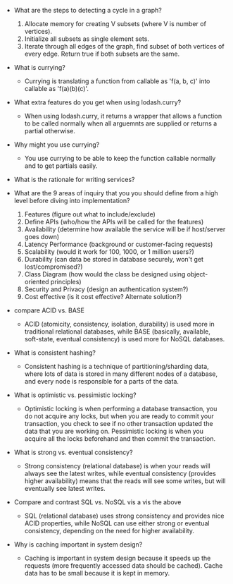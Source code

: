 - What are the steps to detecting a cycle in a graph?
  1. Allocate memory for creating V subsets (where V is number of vertices).
  2. Initialize all subsets as single element sets.
  3. Iterate through all edges of the graph, find subset of both vertices of every edge. Return true if both subsets are the same.


- What is currying?
  - Currying is translating a function from callable as 'f(a, b, c)' into callable as 'f(a)(b)(c)'.


- What extra features do you get when using lodash.curry?
  - When using lodash.curry, it returns a wrapper that allows a function to be called normally when all arguemnts are supplied or returns a partial otherwise.


- Why might you use currying?
  - You use currying to be able to keep the function callable normally and to get partials easily.


- What is the rationale for writing services?


- What are the 9 areas of inquiry that you you should define from a high level before diving into implementation?
  1. Features (figure out what to include/exclude)
  2. Define APIs (who/how the APIs will be called for the features)
  3. Availability (determine how available the service will be if host/server goes down)
  4. Latency Performance (background or customer-facing requests)
  5. Scalability (would it work for 100, 1000, or 1 million users?)
  6. Durability (can data be stored in database securely, won't get lost/compromised?)
  7. Class Diagram (how would the class be designed using object-oriented principles)
  8. Security and Privacy (design an authentication system?)
  9. Cost effective (is it cost effective? Alternate solution?)


- compare ACID vs. BASE
  - ACID (atomicity, consistency, isolation, durability) is used more in traditional relational databases, while BASE (basically, available, soft-state, eventual consistency) is used more for NoSQL databases.


- What is consistent hashing?
  - Consistent hashing is a technique of partitioning/sharding data, where lots of data is stored in many different nodes of a database, and every node is responsible for a parts of the data.


- What is optimistic vs. pessimistic locking?
  - Optimistic locking is when performing a database transaction, you do not acquire any locks, but when you are ready to commit your transaction, you check to see if no other transaction updated the data that you are working on. Pessimistic locking is when you acquire all the locks beforehand and then commit the transaction.


- What is strong vs. eventual consistency?
  - Strong consistency (relational database) is when your reads will always see the latest writes, while eventual consistency (provides higher availability) means that the reads will see some writes, but will eventually see latest writes.


- Compare and contrast SQL vs. NoSQL vis a vis the above
  - SQL (relational database) uses strong consistency and provides nice ACID properties, while NoSQL can use either strong or eventual consistency, depending on the need for higher availability.


- Why is caching important in system design?
  - Caching is important in system design because it speeds up the requests (more frequently accessed data should be cached). Cache data has to be small because it is kept in memory.
